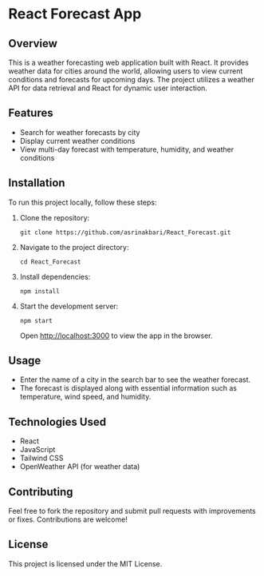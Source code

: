 # React Forecast App

## Overview

This is a weather forecasting web application built with React. It provides weather data for cities around the world, allowing users to view current conditions and forecasts for upcoming days. The project utilizes a weather API for data retrieval and React for dynamic user interaction.

## Features

- Search for weather forecasts by city
- Display current weather conditions
- View multi-day forecast with temperature, humidity, and weather conditions

## Installation

To run this project locally, follow these steps:

1. Clone the repository:
   ```
   git clone https://github.com/asrinakbari/React_Forecast.git
   ```
2. Navigate to the project directory:
   ```
   cd React_Forecast
   ```
3. Install dependencies:
   ```
   npm install
   ```
4. Start the development server:
   ```
   npm start
   ```
   Open [http://localhost:3000](http://localhost:3000) to view the app in the browser.

## Usage

- Enter the name of a city in the search bar to see the weather forecast.
- The forecast is displayed along with essential information such as temperature, wind speed, and humidity.

## Technologies Used

- React
- JavaScript
- Tailwind CSS
- OpenWeather API (for weather data)

## Contributing

Feel free to fork the repository and submit pull requests with improvements or fixes. Contributions are welcome!

## License

This project is licensed under the MIT License.
